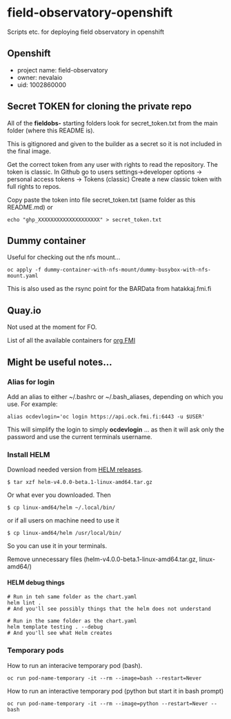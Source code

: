 # field-observatory-openshift
Scripts etc. for deploying field observatory in openshift

## Openshift 
- project name: field-observatory
- owner: nevalaio
- uid: 1002860000

## Secret TOKEN for cloning the private repo

All of the **fieldobs-** starting folders look for secret_token.txt from the main folder (where this README is).

This is gitignored and given to the builder as a secret so it is not included in the final image. 

Get the correct token from any user with rights to read the repository. 
The token is classic. 
In Github go to users settings->developer options -> personal access tokens -> Tokens (classic)
Create a new classic token with full rights to repos.

Copy paste the token into file secret_token.txt (same folder as this README.md) or
 
    echo "ghp_XXXXXXXXXXXXXXXXXXXX" > secret_token.txt

## Dummy container

Useful for checking out the nfs mount...

```
oc apply -f dummy-container-with-nfs-mount/dummy-busybox-with-nfs-mount.yaml
```

This is also used as the rsync point for the BARData from hatakkaj.fmi.fi

## Quay.io

Not used at the moment for FO.

List of all the available containers for [org FMI](https://quay.io/organization/fmi)

## Might be useful notes...

### Alias for login

Add an alias to either ~/.bashrc or ~/.bash_aliases, depending on which you use.
For example: 
```
alias ocdevlogin='oc login https://api.ock.fmi.fi:6443 -u $USER'
```
This will simplify the login to simply **ocdevlogin** ... 
as then it will ask only the password and use the current terminals username.

### Install HELM

Download needed version from [HELM releases](https://github.com/helm/helm/releases).

    $ tar xzf helm-v4.0.0-beta.1-linux-amd64.tar.gz

Or what ever you downloaded. Then

    $ cp linux-amd64/helm ~/.local/bin/

or if all users on machine need to use it

    $ cp linux-amd64/helm /usr/local/bin/

So you can use it in your terminals. 

Remove unnecessary files (helm-v4.0.0-beta.1-linux-amd64.tar.gz, linux-amd64/)

#### HELM debug things 

    # Run in teh same folder as the chart.yaml
    helm lint . 
    # And you'll see possibly things that the helm does not understand

    # Run in the same folder as the chart.yaml
    helm template testing . --debug
    # And you'll see what Helm creates

### Temporary pods

How to run an interacive temporary pod (bash).
```
oc run pod-name-temporary -it --rm --image=bash --restart=Never
```
How to run an interactive temporary pod (python but start it in bash prompt)
```
oc run pod-name-temporary -it --rm --image=python --restart=Never -- bash 
```

